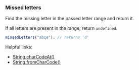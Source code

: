 ### Missed letters

Find the missing letter in the passed letter range and return it.

If all letters are present in the range, return `undefined`.

```javascript
missedLetters("abce"); // returns 'd'
```

Helpful links:
* [String.charCodeAt()](https://developer.mozilla.org/en-US/docs/Web/JavaScript/Reference/Global_Objects/String/charCodeAt)
* [String.fromCharCode()](https://developer.mozilla.org/en-US/docs/Web/JavaScript/Reference/Global_Objects/String/fromCharCode)
